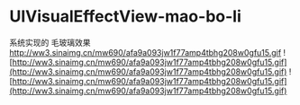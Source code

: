 # UIVisualEffectView-mao-bo-li
系统实现的 毛玻璃效果
http://ww3.sinaimg.cn/mw690/afa9a093jw1f77amp4tbhg208w0gfu15.gif
  ![http://ww3.sinaimg.cn/mw690/afa9a093jw1f77amp4tbhg208w0gfu15.gif](http://ww3.sinaimg.cn/mw690/afa9a093jw1f77amp4tbhg208w0gfu15.gif)
  ![http://ww3.sinaimg.cn/mw690/afa9a093jw1f77amp4tbhg208w0gfu15.gif](http://ww3.sinaimg.cn/mw690/afa9a093jw1f77amp4tbhg208w0gfu15.gif)
